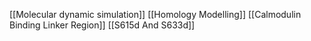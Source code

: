 [[Molecular dynamic simulation]]
[[Homology Modelling]]
[[Calmodulin Binding Linker Region]]
[[S615d And S633d]]
